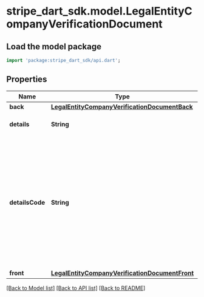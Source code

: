 # stripe_dart_sdk.model.LegalEntityCompanyVerificationDocument

## Load the model package
```dart
import 'package:stripe_dart_sdk/api.dart';
```

## Properties
Name | Type | Description | Notes
------------ | ------------- | ------------- | -------------
**back** | [**LegalEntityCompanyVerificationDocumentBack**](LegalEntityCompanyVerificationDocumentBack.md) |  | [optional] 
**details** | **String** | A user-displayable string describing the verification state of this document. | [optional] 
**detailsCode** | **String** | One of `document_corrupt`, `document_expired`, `document_failed_copy`, `document_failed_greyscale`, `document_failed_other`, `document_failed_test_mode`, `document_fraudulent`, `document_incomplete`, `document_invalid`, `document_manipulated`, `document_not_readable`, `document_not_uploaded`, `document_type_not_supported`, or `document_too_large`. A machine-readable code specifying the verification state for this document. | [optional] 
**front** | [**LegalEntityCompanyVerificationDocumentFront**](LegalEntityCompanyVerificationDocumentFront.md) |  | [optional] 

[[Back to Model list]](../README.md#documentation-for-models) [[Back to API list]](../README.md#documentation-for-api-endpoints) [[Back to README]](../README.md)


